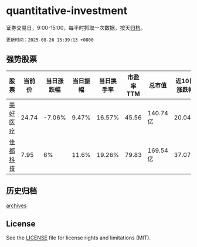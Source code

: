 # quantitative-investment

证券交易日，9:00-15:00，每半时抓取一次数据，按天[归档](archives)。

`更新时间：2025-08-26 13:39:13 +0800`

## 强势股票

|股票|当前价|当日涨跌幅|当日振幅|当日换手率|市盈率TTM|总市值|近10日涨跌幅|
|----|----|----|----|----|----|----|----|
|[美好医疗](https://xueqiu.com/S/SZ301363)|24.74|-7.06%|9.47%|16.57%|45.56|140.74亿|20.04%|
|[佳都科技](https://xueqiu.com/S/SH600728)|7.95|6%|11.6%|19.26%|79.83|169.54亿|37.07%|

## 历史归档

[archives](archives)

## License

See the [LICENSE](LICENSE) file for license rights and limitations (MIT).